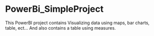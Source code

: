 # PowerBi_SimpleProject
This PowerBI project contains Visualizing data using maps, bar charts, table, ect... And also contains a table using measures. 
